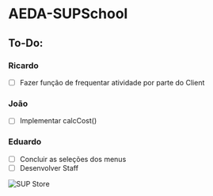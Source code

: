 # AEDA-SUPSchool

## To-Do:

### Ricardo
- [ ] Fazer função de frequentar atividade por parte do Client

### João
- [ ] Implementar calcCost()

### Eduardo
- [ ] Concluir as seleções dos menus
- [ ] Desenvolver Staff

![SUP Store](https://i.ytimg.com/vi/FAUnDDTz30k/maxresdefault.jpg)
